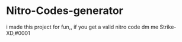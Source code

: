 # Nitro-Codes-generator
i made this project for fun,, if you get a valid nitro code dm me Strike-XD,#0001
